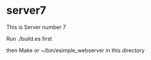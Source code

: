# server7
This is Server number 7

Run ./build.es first

then 
  Make
or
  ~/bin/esimple_webserver in this directory